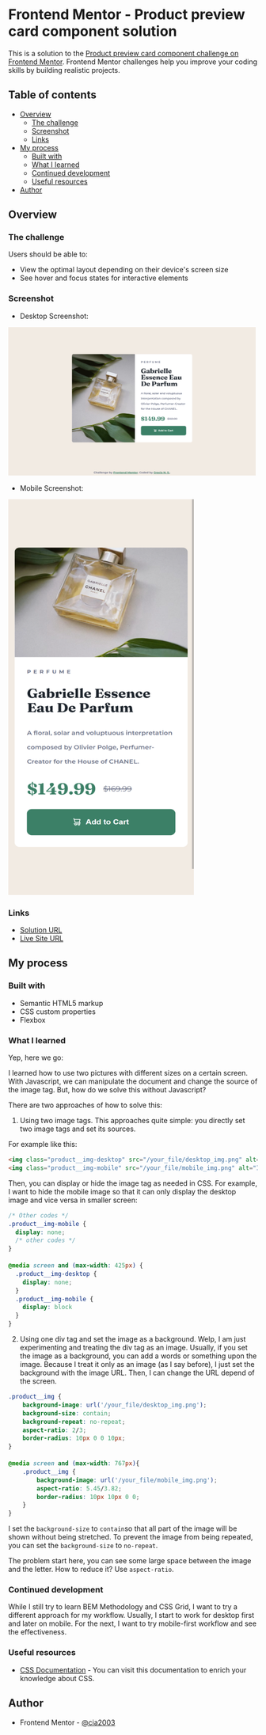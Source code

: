 # Frontend Mentor - Product preview card component solution

This is a solution to the [Product preview card component challenge on Frontend Mentor](https://www.frontendmentor.io/challenges/product-preview-card-component-GO7UmttRfa). Frontend Mentor challenges help you improve your coding skills by building realistic projects. 

## Table of contents

- [Overview](#overview)
  - [The challenge](#the-challenge)
  - [Screenshot](#screenshot)
  - [Links](#links)
- [My process](#my-process)
  - [Built with](#built-with)
  - [What I learned](#what-i-learned)
  - [Continued development](#continued-development)
  - [Useful resources](#useful-resources)
- [Author](#author)

## Overview

### The challenge

Users should be able to:

- View the optimal layout depending on their device's screen size
- See hover and focus states for interactive elements

### Screenshot

- Desktop Screenshot:
<img src="/screenshots/desktop_ss.png" width="500px" height="300px" object-fit="cover">

- Mobile Screenshot:
<img src="/screenshots/mobile_ss.png" width="375px" height="800px" object-fit="cover">

### Links

- [Solution URL](https://github.com/cia2003/fm-product-preview)
- [Live Site URL](#)

## My process

### Built with

- Semantic HTML5 markup
- CSS custom properties
- Flexbox

### What I learned

Yep, here we go:

I learned how to use two pictures with different sizes on a certain screen. With Javascript, we can manipulate the document and change the source of the image tag. But, how do we solve this without Javascript?

There are two approaches of how to solve this:
1. Using two image tags.
This approaches quite simple: you directly set two image tags and set its sources. 

For example like this:

```html
<img class="product__img-desktop" src="/your_file/desktop_img.png" alt="Image for desktop screen">
<img class="product__img-mobile" src="/your_file/mobile_img.png" alt="Image for mobile screen">  
```
Then, you can display or hide the image tag as needed in CSS. For example, I want to hide the mobile image so that it can only display the desktop image and vice versa in smaller screen:

```css
/* Other codes */
.product__img-mobile {
  display: none;
  /* other codes */
}

@media screen and (max-width: 425px) {
  .product__img-desktop {
    display: none;
  }
  .product__img-mobile {
    display: block
  }
}
```

2. Using one div tag and set the image as a background.
Welp, I am just experimenting and treating the div tag as an image. Usually, if you set the image as a background, you can add a words or something upon the image. Because I treat it only as an image (as I say before), I just set the background with the image URL. Then, I can change the URL depend of the screen.

```css
.product__img {
    background-image: url('/your_file/desktop_img.png');
    background-size: contain;
    background-repeat: no-repeat;
    aspect-ratio: 2/3;
    border-radius: 10px 0 0 10px;
}

@media screen and (max-width: 767px){
    .product__img {
        background-image: url('/your_file/mobile_img.png');
        aspect-ratio: 5.45/3.82;
        border-radius: 10px 10px 0 0;
    }
}
```
I set the `background-size` to `contain`so that all part of the image will be shown without being stretched. To prevent the image from being repeated, you can set the `background-size` to `no-repeat`.

The problem start here, you can see some large space between the image and the letter. How to reduce it? Use `aspect-ratio`.

### Continued development

While I still try to learn BEM Methodology and CSS Grid, I want to try a different approach for my workflow. Usually, I start to work for desktop first and later on mobile. For the next, I want to try mobile-first workflow and see the effectiveness.

### Useful resources

- [CSS Documentation](https://developer.mozilla.org/en-US/docs/Web/CSS) - You can visit this documentation to enrich your knowledge about CSS.

## Author

- Frontend Mentor - [@cia2003](https://www.frontendmentor.io/profile/cia2003)